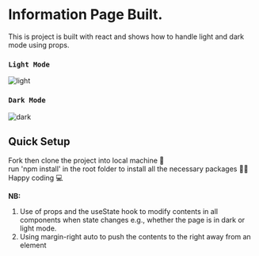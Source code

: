 # Information Page Built.
This is project is built with react and shows how to handle light and dark mode using props.

### `Light Mode`

![light](https://user-images.githubusercontent.com/77986239/219899515-3580d5f0-b37f-4bd9-b6cc-21a02d28958c.PNG)

### `Dark Mode`

![dark](https://user-images.githubusercontent.com/77986239/219899523-b6a6d24b-7b7f-4fc6-a156-0802a332b330.PNG)

## Quick Setup
Fork then clone the project into local machine 🍴\
run 'npm install' in the root folder to install all the necessary packages 👩‍💻\
Happy coding 💻

**NB:**
1. Use of props and the useState hook to modify contents in all components when state changes e.g., whether the page is in dark or light mode.
1. Using margin-right auto to push the contents to the right away from an element

